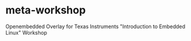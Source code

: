 meta-workshop
=============

Openembedded Overlay for Texas Instruments "Introduction to Embedded Linux" Workshop

